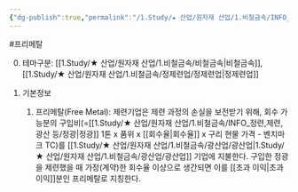 ```yaml
---
{"dg-publish":true,"permalink":"/1.Study/★ 산업/원자재 산업/1.비철금속/INFO_정련,제련,광산 등/프리메탈/","created":"2024-11-20T21:02:28.633+09:00","updated":"2025-06-26T13:20:20.759+09:00"}
---
```


#프리메탈


0. 테마구분: [[1.Study/★ 산업/원자재 산업/1.비철금속/비철금속\|비철금속]], [[1.Study/★ 산업/원자재 산업/1.비철금속/정제련업/정제련업\|정제련업]]




1. 기본정보
	1. 프리메탈(Free Metal): 제련기업은 제련 과정의 손실을 보전받기 위해, 회수 가능분의 구입비(=[[1.Study/★ 산업/원자재 산업/1.비철금속/INFO_정련,제련,광산 등/정광\|정광]] 1톤 x 품위 x [[회수율\|회수율]] x 구리 현물 가격 - 벤치마크 TC)를 [[1.Study/★ 산업/원자재 산업/1.비철금속/광산업/광산업\|1.Study/★ 산업/원자재 산업/1.비철금속/광산업/광산업]] 기업에 지불한다. 구입한 정광을 제련했을 때 가정(계약)한 회수율 이상으로 생간되면 이를 [[초과 이익\|초과 이익]]분인 프리메탈로 지칭한다.